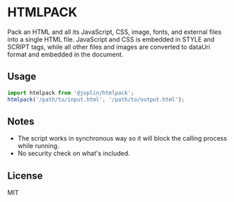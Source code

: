 # HTMLPACK

Pack an HTML and all its JavaScript, CSS, image, fonts, and external files into a single HTML file. JavaScript and CSS is embedded in STYLE and SCRIPT tags, while all other files and images are converted to dataUri format and embedded in the document.

## Usage

```javascript
import htmlpack from '@joplin/htmlpack';
htmlpack('/path/to/input.html', '/path/to/output.html');
```

## Notes

- The script works in synchronous way so it will block the calling process while running.
- No security check on what's included.

## License

MIT
